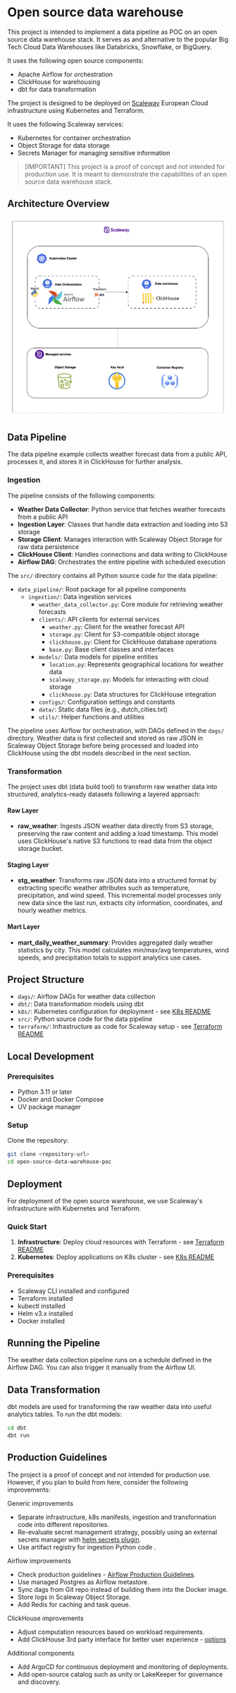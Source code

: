 # Open source data warehouse 

This project is intended to implement a data pipeline as POC on an open source data warehouse stack. 
It serves as and alternative to the popular Big Tech Cloud Data Warehouses like Databricks, Snowflake, or BigQuery.

It uses the following open source components:

- Apache Airflow for orchestration
- ClickHouse for warehousing 
- dbt for data transformation

The project is designed to be deployed on [Scaleway](https://www.scaleway.com/en/) European Cloud infrastructure using Kubernetes and Terraform.

It uses the following Scaleway services:
- Kubernetes for container orchestration
- Object Storage for data storage
- Secrets Manager for managing sensitive information

> [IMPORTANT]  This project is a proof of concept and not intended for production use. It is meant to demonstrate the capabilities of an open source data warehouse stack.

## Architecture Overview

![Architecture Overview](images/architecture.png)

## Data Pipeline
The data pipeline example collects weather forecast data from a public API, processes it, and stores it in ClickHouse for further analysis. 

### Ingestion
The pipeline consists of the following components:
- **Weather Data Collector**: Python service that fetches weather forecasts from a public API
- **Ingestion Layer**: Classes that handle data extraction and loading into S3 storage
- **Storage Client**: Manages interaction with Scaleway Object Storage for raw data persistence
- **ClickHouse Client**: Handles connections and data writing to ClickHouse
- **Airflow DAG**: Orchestrates the entire pipeline with scheduled execution

The `src/` directory contains all Python source code for the data pipeline:

- `data_pipeline/`: Root package for all pipeline components
  - `ingestion/`: Data ingestion services
    - `weather_data_collector.py`: Core module for retrieving weather forecasts
    - `clients/`: API clients for external services
      - `weather.py`: Client for the weather forecast API
      - `storage.py`: Client for S3-compatible object storage
      - `clickhouse.py`: Client for ClickHouse database operations
      - `base.py`: Base client classes and interfaces
    - `models/`: Data models for pipeline entities
      - `location.py`: Represents geographical locations for weather data
      - `scaleway_storage.py`: Models for interacting with cloud storage
      - `clickhouse.py`: Data structures for ClickHouse integration
    - `configs/`: Configuration settings and constants
    - `data/`: Static data files (e.g., dutch_cities.txt)
    - `utils/`: Helper functions and utilities

The pipeline uses Airflow for orchestration, with DAGs defined in the `dags/` directory. Weather data is first collected and stored as raw JSON in Scaleway Object Storage before being processed and loaded into ClickHouse using the dbt models described in the next section.

### Transformation
The project uses dbt (data build tool) to transform raw weather data into structured, analytics-ready datasets following a layered approach:

#### Raw Layer
- **raw_weather**: Ingests JSON weather data directly from S3 storage, preserving the raw content and adding a load timestamp. This model uses ClickHouse's native S3 functions to read data from the object storage bucket.

#### Staging Layer
- **stg_weather**: Transforms raw JSON data into a structured format by extracting specific weather attributes such as temperature, precipitation, and wind speed. This incremental model processes only new data since the last run, extracts city information, coordinates, and hourly weather metrics.

#### Mart Layer
- **mart_daily_weather_summary**: Provides aggregated daily weather statistics by city. This model calculates min/max/avg temperatures, wind speeds, and precipitation totals to support analytics use cases.

## Project Structure

- `dags/`: Airflow DAGs for weather data collection
- `dbt/`: Data transformation models using dbt
- `k8s/`: Kubernetes configuration for deployment - see [K8s README](k8s/README.md)
- `src/`: Python source code for the data pipeline
- `terraform/`: Infrastructure as code for Scaleway setup - see [Terraform README](terraform/README.md)

## Local Development

### Prerequisites

- Python 3.11 or later
- Docker and Docker Compose
- UV package manager

### Setup

Clone the repository:

```bash
git clone <repository-url>
cd open-source-data-warehouse-poc
```

## Deployment 

For deployment of the open source warehouse, we use Scaleway's infrastructure with Kubernetes and Terraform.

### Quick Start

1. **Infrastructure**: Deploy cloud resources with Terraform - see [Terraform README](terraform/README.md)
2. **Kubernetes**: Deploy applications on K8s cluster - see [K8s README](k8s/README.md)

### Prerequisites

- Scaleway CLI installed and configured
- Terraform installed
- kubectl installed
- Helm v3.x installed
- Docker installed

## Running the Pipeline

The weather data collection pipeline runs on a schedule defined in the Airflow DAG. You can also trigger it manually from the Airflow UI.

## Data Transformation

dbt models are used for transforming the raw weather data into useful analytics tables. To run the dbt models:

```bash
cd dbt
dbt run
```

## Production Guidelines
The project is a proof of concept and not intended for production use. However, if you plan to build from here, consider the following improvements:

Generic improvements
- Separate infrastructure, k8s manifests, ingestion and transformation code into different repositories.
- Re-evaluate secret management strategy, possibly using an external secrets manager with [helm secrets plugin](https://github.com/jkroepke/helm-secrets).
- Use artifact registry for ingestion Python code .

Airflow improvements
- Check production guidelines - [Airflow Production Guidelines](https://airflow.apache.org/docs/helm-chart/stable/production-guide.html).
- Use managed Postgres as Airflow metastore.
- Sync dags from Git repo instead of building them into the Docker image.
- Store logs in Scaleway Object Storage.
- Add Redis for caching and task queue.

ClickHouse improvements
- Adjust computation resources based on workload requirements.
- Add ClickHouse 3rd party interface for better user experience - [options](https://clickhouse.com/docs/interfaces/third-party)

Additional components
- Add ArgoCD for continuous deployment and monitoring of deployments.
- Add open-source catalog such as unity or LakeKeeper for governance and discovery.